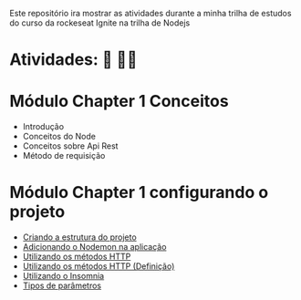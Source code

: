 Este repositório ira mostrar as atividades durante a minha trilha de estudos do curso da rockeseat Ignite na trilha de Nodejs

# Atividades: :pencil: :man_technologist:
# Módulo Chapter 1 Conceitos

- Introdução
- Conceitos do Node
- Conceitos sobre Api Rest
- Método de requisição

# Módulo Chapter 1 configurando o projeto

- [Criando a estrutura do projeto](https://github.com/macmiller87/Curso_Rocketseat_Ignite_trilha_Nodejs/blob/main/Chapter1_Configurando_o_projeto/package.json)
- [Adicionando o Nodemon na aplicação](https://github.com/macmiller87/Curso_Rocketseat_Ignite_trilha_Nodejs/blob/main/Chapter1_Configurando_o_projeto/Instrucoes_e_comandos/comando_para_adicionar_Nodemon_na_aplica%C3%A7%C3%A3o.txt)
- [Utilizando os métodos HTTP](https://github.com/macmiller87/Curso_Rocketseat_Ignite_trilha_Nodejs/blob/main/Chapter1_Configurando_o_projeto/src/index.js)
- [Utilizando os métodos HTTP (Definição)](https://github.com/macmiller87/Curso_Rocketseat_Ignite_trilha_Nodejs/blob/main/Chapter1_Configurando_o_projeto/Instrucoes_e_comandos/Metodos_HTTP.txt)
- [Utilizando o Insomnia](https://insomnia.rest/)
- [Tipos de parâmetros](https://github.com/macmiller87/Curso_Rocketseat_Ignite_trilha_Nodejs/blob/main/Chapter1_Configurando_o_projeto/Instrucoes_e_comandos/Tipos_de_Parametros.txt)